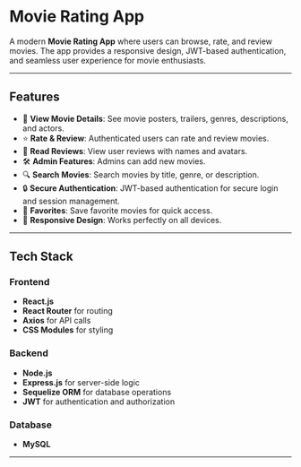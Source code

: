 # **Movie Rating App**

A modern **Movie Rating App** where users can browse, rate, and review movies. The app provides a responsive design, JWT-based authentication, and seamless user experience for movie enthusiasts.

---

## **Features**

- 🎥 **View Movie Details**: See movie posters, trailers, genres, descriptions, and actors.
- ⭐ **Rate & Review**: Authenticated users can rate and review movies.
- 📝 **Read Reviews**: View user reviews with names and avatars.
- 🛠️ **Admin Features**: Admins can add new movies.
- 🔍 **Search Movies**: Search movies by title, genre, or description.
- 🔒 **Secure Authentication**: JWT-based authentication for secure login and session management.
- 💾 **Favorites**: Save favorite movies for quick access.
- 🎨 **Responsive Design**: Works perfectly on all devices.

---

## **Tech Stack**

### **Frontend**
- **React.js**
- **React Router** for routing
- **Axios** for API calls
- **CSS Modules** for styling


### **Backend**
- **Node.js** 
- **Express.js** for server-side logic
- **Sequelize ORM** for database operations
- **JWT** for authentication and authorization

### **Database**
- **MySQL**

---
